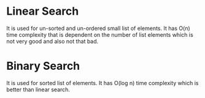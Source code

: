 # Linear Search

It is used for un-sorted and un-ordered small list of elements. It has O(n) time complexity that is dependent on the number of list elements which is not very good and also not that bad.

# Binary Search

It is used for sorted list of elements. It has O(log n) time complexity which is better than linear search.
